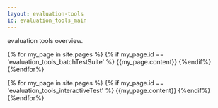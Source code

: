 ```yaml
---
layout: evaluation-tools
id: evaluation_tools_main
---
```


evaluation tools overview.  

{% for my_page in site.pages %}
    {% if my_page.id == 'evaluation_tools_batchTestSuite' %}
            {{my_page.content}}
    {%endif%}
{%endfor%} 

{% for my_page in site.pages %}
    {% if my_page.id == 'evaluation_tools_interactiveTest' %}
            {{my_page.content}}
    {%endif%}
{%endfor%} 
